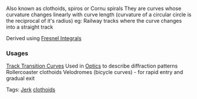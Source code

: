 Also known as clothoids, spiros or Cornu spirals
They are curves whose curvature changes linearly with curve length (curvature of
a circular circle is the reciprocal of it's radius)
eg: Railway tracks where the curve changes into a straight track

Derived using [Fresnel Integrals](Fresnel%20Integrals.md)

### Usages
[Track Transition Curves](Track%20Transition%20Curves.md)
Used in [Optics](Optics.md) to describe diffraction patterns
Rollercoaster clothoids
Velodromes (bicycle curves) - for rapid entry and gradual exit

Tags:
[Jerk](Jerk.md)
[clothoids](clothoids.md)

